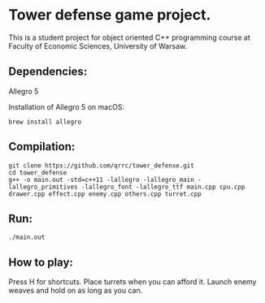 # Tower defense game project.

This is a student project for object oriented C++ programming course at Faculty of Economic Sciences, University of Warsaw.

## Dependencies:

Allegro 5

Installation of Allegro 5 on macOS:

```
brew install allegro
```

## Compilation:

```
git clone https://github.com/qrrc/tower_defense.git
cd tower_defense
g++ -o main.out -std=c++11 -lallegro -lallegro_main -lallegro_primitives -lallegro_font -lallegro_ttf main.cpp cpu.cpp drawer.cpp effect.cpp enemy.cpp others.cpp turret.cpp
```
## Run:

```
./main.out
```

## How to play:

Press H for shortcuts. Place turrets when you can afford it. Launch enemy weaves and hold on as long as you can.
